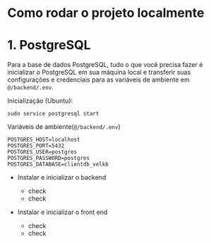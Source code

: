 # Como rodar o projeto localmente


# 1. PostgreSQL

Para a base de dados PostgreSQL, tudo o que você precisa fazer é inicializar o PostgreSQL em sua máquina local e transferir suas configurações e credenciais para as variáveis de ambiente em `@/backend/.env`. 

Inicialização (Ubuntu):

    sudo service postgresql start

Variáveis de ambiente(`@/backend/.env`)

    POSTGRES_HOST=localhost
    POSTGRES_PORT=5432
    POSTGRES_USER=postgres
    POSTGRES_PASSWORD=postgres
    POSTGRES_DATABASE=clientdb_velkb

* Instalar e inicializar o backend
    * check
    * check

* Instalar e inicializar o front end
    * check
    * check

